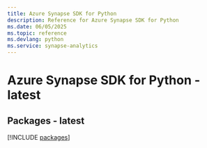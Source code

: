 ```yaml
---
title: Azure Synapse SDK for Python
description: Reference for Azure Synapse SDK for Python
ms.date: 06/05/2025
ms.topic: reference
ms.devlang: python
ms.service: synapse-analytics
---
```

# Azure Synapse SDK for Python - latest
## Packages - latest
[!INCLUDE [packages](synapse-index.md)]